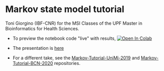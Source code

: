 # Markov state model tutorial

Toni Giorgino (IBF-CNR) for the MSI Classes of the UPF Master in Bioinformatics for Health Sciences.


* To preview the notebook code "live" with results,  [![Open In
Colab](https://colab.research.google.com/assets/colab-badge.svg)](https://colab.research.google.com/github/giorginolab/Markov-Tutorial-BCN-2021/blob/main/demo.ipynb)

* The presentation is [here](markov_msi_2021_p1.pdf) 

* For a different take, see the [Markov-Tutorial-UniMi-2019](https://github.com/giorginolab/Markov-Tutorial-UniMi-2019) and
  [Markov-Tutorial-BCN-2020](https://github.com/giorginolab/Markov-Tutorial-BCN-2020) repositories.
